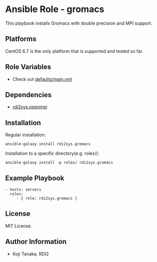 Ansible Role - gromacs
======================

This playbook installs Gromacs with double precision and MPI support.

Platforms
---------

CentOS 6.7 is the only platform that is supported and tested so far.

Role Variables
--------------

- Check out [defaults/main.yml](defaults/main.yml)

Dependencies
------------

- [rdi2sys.openmpi](https://galaxy.ansible.com/detail#/role/6460)

Installation
------------

Regular installation:

```
ansible-galaxy install rdi2sys.gromacs
```

Installation to a specific directory(e.g. roles/):

```
ansible-galaxy install -p roles/ rdi2sys.gromacs
```

Example Playbook
----------------

    - hosts: servers
      roles:
         - { role: rdi2sys.gromacs }

License
-------

MIT License.

Author Information
------------------

- Koji Tanaka, RDI2
